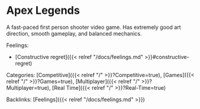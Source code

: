 # Apex Legends

A fast-paced first person shooter video game. Has extremely good art direction, smooth gameplay, and balanced mechanics.

Feelings: 

  - [Constructive regret]({{< relref "/docs/feelings.md" >}}#constructive-regret)

Categories:
[Competitive]({{< relref "/" >}}?Competitive=true),
[Games]({{< relref "/" >}}?Games=true),
[Multiplayer]({{< relref "/" >}}?Multiplayer=true),
[Real Time]({{< relref "/" >}}?Real-Time=true)

Backlinks:
[Feelings]({{< relref "/docs/feelings.md" >}})